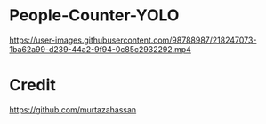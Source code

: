 # People-Counter-YOLO

https://user-images.githubusercontent.com/98788987/218247073-1ba62a99-d239-44a2-9f94-0c85c2932292.mp4

# Credit

https://github.com/murtazahassan
